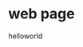 <!DOCTYPE html>
<html>
  <body>
   <h1>web page
     </h1>
   <p> helloworld
     </p>
 </body>
</html>
